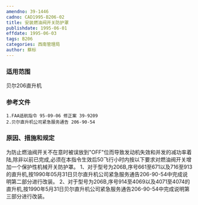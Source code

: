 ```yaml
---
amendno: 39-1446
cadno: CAD1995-B206-02
title: 安装燃油阀开关防护罩
publishdate: 1995-06-01
effdate: 1995-06-03
tags: B206
categories: 西南管理局
author: 蔡标
---
```


### 适用范围 
贝尔206直升机

### 参考文件
    1.FAA适航指令 95-09-06 修正案 39-9209
    2.贝尔直升机公司紧急服务通告 206-90-54 


### 原因、措施和规定 
为防止燃油阀开关不在意时被误放到"OFF"位而导致发动机失效和并发的减功率着陆,除非以前已完成,必须在本指令生效后50飞行小时内按以下要求对燃油阀开关增加一个保护性机械开关防护罩。 
1、对于型号为206B,序号661至671以及716至913的直升机,按1990年05月31日贝尔直升机公司紧急服务通告206-90-54中完成说明第二部分进行改装。 
2、对于型号为206B,序号914至4069以及4071至4074的直升机,按1990年5月31日贝尔直升机公司紧急服务通告206-90-54中完成说明第三部分进行改装。
